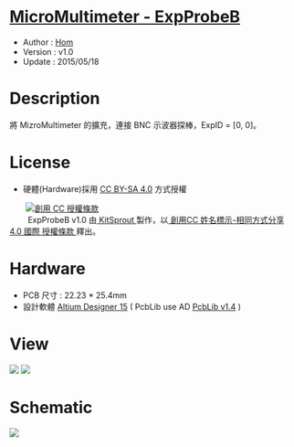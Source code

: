 [MicroMultimeter - ExpProbeB](https://github.com/KitSprout/MicroMultimeter)
========
* Author  : [Hom](http://about.me/Hom)
* Version : v1.0
* Update  : 2015/05/18

Description
========
將 MizroMultimeter 的擴充，連接 BNC 示波器探棒，ExpID = [0, 0]。

License
========
* 硬體(Hardware)採用 [CC BY-SA 4.0](http://creativecommons.org/licenses/by-sa/4.0/deed.zh_TW) 方式授權 
  
　　<a rel="license" href="http://creativecommons.org/licenses/by-sa/4.0/deed.zh_TW"><img alt="創用 CC 授權條款" style="border-width:0" src="http://i.creativecommons.org/l/by-sa/3.0/tw/80x15.png" /></a>  
　　<span xmlns:dct="http://purl.org/dc/terms/" property="dct:title"> ExpProbeB v1.0 </span>由<a xmlns:cc="http://creativecommons.org/ns#" href="https://github.com/KitSprout" property="cc:attributionName" rel="cc:attributionURL"> KitSprout </a>製作，以<a rel="license" href="http://creativecommons.org/licenses/by-sa/4.0/deed.zh_TW"> 創用CC 姓名標示-相同方式分享 4.0 國際 授權條款 </a>釋出。  

Hardware
========
* PCB 尺寸 : 22.23 * 25.4mm
* 設計軟體 [Altium Designer 15](http://www.altium.com/en/products/altium-designer) ( PcbLib use AD [PcbLib v1.4](https://github.com/KitSprout/AltiumDesigner_PcbLibrary/releases/tag/v1.4) ) 

View
========
<img src="https://lh3.googleusercontent.com/-VzpdZtpzjNg/VVoxywxQH-I/AAAAAAAAMhk/bJynfTFcGdM/s1600/DSC_2799.jpg"/>
<img src="https://lh3.googleusercontent.com/-1nRGmYpGghY/VVoxzV_3yKI/AAAAAAAAMhQ/Gxe08fqVOBo/s1600/DSC_2805.jpg"/>

Schematic
========
<img src="https://lh3.googleusercontent.com/-Y-edN-jaSEg/VVlhifksFDI/AAAAAAAAMe0/rpHA7UH8epU/s1600/ExpProbeB.png"/>

